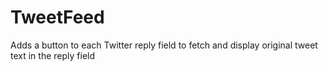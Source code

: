# TweetFeed
Adds a button to each Twitter reply field to fetch and display original tweet text in the reply field
